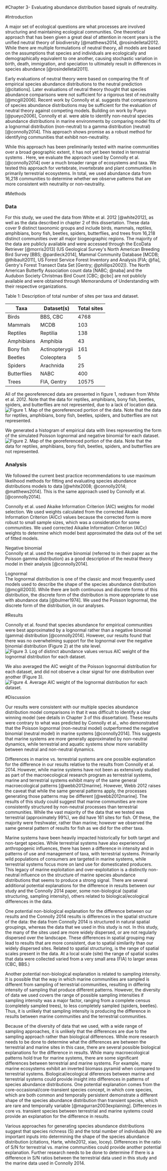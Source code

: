 #Chapter 3- Evaluating abundance distribution based signals of neutrality.

#Introduction
<!--Neutral theory is a big important theory-->
A major set of ecological questions are what processes are involved structuring and maintaining ecological communities.  One theoretical approach that has been given a great deal of attention in recent years is the unified neutral theory of biodiversity [@matthews2014, @rosindelletal2012.  While there are multiple formulations of neutral theory, all models are based on the assumptions that species and individuals are ecologically and demographically equivalent to one another, causing stochastic variation in birth, death, immigration, and speciation to ultimately result in differences in species abundance [@rosindelletal2011].

Early evaluations of neutral theory were based on comparing the fit of empirical species abundance distributions to the neutral prediction [@citations]. Later evaluations of neutral theory thought that species abundance comparisons were not sufficient for a rigorous test of neutrality [@mcgill2006]. Recent work by Connolly et al. suggests that comparisons of species abundance distributions may be sufficient for the evaluation of neutral theory against competing models.
Building on work by Pueyo [@pueyo2006], Connolly et al. were able to identify non-neutral species abundance distributions in marine environments by comparing model fits of a lognormal distribution (non-neutral) to a gamma distribution (neutral)[@connolly2014].  This approach shows promise as a robust method for identifying communities that exhibit non-neutrality.

<!--Works for marine systems, does it work with more data, both terrestrial and marine.-->
While this approach has been preliminarily tested with marine communities over a broad geographic extent, it has not yet been tested in terrestrial systems <!--with a really expansive dataset-->.  Here, we evaluate the approach used by Connolly et al. [@connolly2014] over a much broader range of ecosystems and taxa.  We tested this approach for vertebrate, invertebrate and plant communities in primarily terrestrial ecosystems.  In total, we used abundance data from 16,218 communities to determine whether we observe patterns that are more consistent with neutrality or non-neutrality.

#Methods
<!-- Redid analyses with more data-->
### Data
For this study, we used the data from White et al. 2012 [@white2012], as well as the data described in chapter 2 of this dissertation.  These data cover 9 distinct taxonomic groups and include birds, mammals, reptiles, amphibians, bony fish, beetles, spiders, butterflies, and trees from 16,218 distinct communities over all major biogeographic regions.  The majority of the data are publicly available and were accessed through the EcoData Retriever [@morris2013] (US Geological Survey's North American Breeding Bird Survey [BBS; @pardieck2014], Mammal Community Database [MCDB; @thibault2011], US Forest Service Forest Inventory and Analysis [FIA; @fia], Gentry's Forest Transect Data Set [Gentry; @phillips2002]). The North American Butterfly Association count data [NABC; @naba] and the Audubon Society Christmas Bird Count [CBC; @cbc] are not publicly available and were obtained through Memorandums of Understanding with their respective organizations.

Table 1: Description of total number of sites per taxa and dataset.

| Taxa        | Dataset(s)     | Total sites |
|-------------|----------------|-------------|
| Birds       | BBS, CBC       | 4768        |
| Mammals     | MCDB           | 103         |
| Reptiles    | Reptilia       | 138         |
| Amphibians  | Amphibia       | 43          |
| Bony fish   | Actinopterygii | 161         |
| Beetles     | Coleoptera     | 5           |
| Spiders     | Arachnida      | 25          |
| Butterflies | NABC           | 400         |
| Trees       | FIA, Gentry    | 10575       |

All of the georeferenced data are presented in figure 1, redrawn from White et al. 2012.  Note that the data for reptiles, amphibians, bony fish, beetles, spiders, and butterflies are not represented, due to a lack of location data. 
![Figure 1. Map of the georeferenced portion of the data.  Note that the data for reptiles, amphibians, bony fish, beetles, spiders, and butterflies are not represented.](./sad-data/chapter3/partial_sites_map.png)

We generated a histogram of empirical data with lines representing the form of the simulated Poisson lognormal and negative binomial for each dataset.
![Figure 2. Map of the georeferenced portion of the data.  Note that the data for reptiles, amphibians, bony fish, beetles, spiders, and butterflies are not represented.](./sad-data/chapter3/EmpirModelHist.png)


  
### Analysis
<!--Robust test with maximum likelihood methods and AiCc weights.-->
We followed the current best practice recommendations to use maximum likelihood methods for fitting and evaluating species abundance distributions models to data [@white2008; @connolly2014; @matthews2014].  This is the same approach used by Connolly et al. [@connolly2014].

Connolly et al. used Akaike Information Criterion (AIC) weights for model selection.  We used weights calculated from the corrected Akaike Information Criterion (AICc) values because the corrected form is more robust to small sample sizes, which was a consideration for some communities.  We used corrected Aikaike Information Criterion (AICc) weights to determine which model best approximated the data out of the set of fitted models.

<!--negative binomial vs. Poisson gamma:  Needs help regarding language and correctness-->
Negative binomial  
Connolly et al. used the negative binomial (referred to in their paper as the Poisson gamma distribution) as a good description of the neutral theory model in their analysis [@connolly2014].

Lognormal  
The lognormal distribution is one of the classic and most frequently used models used to describe the shape of the species abundance distribution [@mcgill2003].  While there are both continuous and discrete forms of this distribution, the discrete form of the distribution is more appropriate to use with abundance data [@bulmer1974].  We used the Poisson lognormal, the discrete form of the distribution, in our analyses.

#Results
<!-- Graphs  -->
Connolly et al. found that species abundance for empirical communities were best approximated by a lognormal rather than a negative binomial (gamma) distribution [@connolly2014].  However, our results found that there was no overwhelming support for the lognormal over the negative binomial distribution (Figure 2) at the site level. 
![Figure 3. Log of distinct abundance values versus AIC weight of the lognormal distribution for each dataset.](./sad-data/chapter3/distabclasses_vs_lognormwgt.png)


We also averaged the AIC weight of the Poisson lognormal distribution for each dataset, and did not observe a clear signal for one distribution over another (Figure 3).
![Figure 4. Average AIC weight of the lognormal distribution for each dataset.](./sad-data/chapter3/avgvals_by_dataset.png)


#Discussion
<!--Big picture.-->
<!-- Our results are consistent with chapter 1, in that it seems to be really hard to pick a clear winner among/between models.-->
Our results were consistent with our multiple species abundance distribution model comparisons in that it was difficult to identify a clear winning model (see details in Chapter 3 of this dissertation).  <!-- Our results differ from the Connolly results-->These results were contrary to what was predicted by Connolly et al., who demonstrated that the Poisson lognormal (non-neutral model) outperformed the negative binomial (neutral model) in marine systems [@connolly2014].  This suggests that marine systems are more generally approximated by non-neutral dynamics, while terrestrial and aquatic systems show more variability between neutral and non-neutral dynamics.  

<!--There are possible explanations for this.-->
<!--Could be a terrestrial vs. marine thing, although fish showed the same pattern.  The fish data was a little over half freshwater, a few estuary, and the rest marine, but a lot of near shore, mangrove-y areas.  No deep water sites.-->
Differences in marine vs. terrestrial systems are one possible explanation for the difference in our results relative to the results from Connolly et al. 2014.  However, while marine systems have not been as extensively studied as part of the macroecological research program as terrestrial systems, marine and terrestrial systems exhibit many of the same general macroecological patterns [@webb2012marine].  However, Webb 2012 raises the caveat that while the same general patterns apply, the processes generating those patterns may be different [@webb2012marine].  The results of this study could suggest that marine communities are more consistently structured by non-neutral processes than terrestrial communities.  While the vast majority of the data that we tested was terrestrial (approximately 99%), we did have 161 sites for fish.  Of these, the majority were freshwater, rather than marine; however we observed the same general pattern of results for fish as we did for the other taxa.

Marine systems have been heavily impacted historically for both target and non-target species.  While terrestrial systems have also experienced anthropogenic influences, there has been a difference in intensity and in patterns of use and management of taxa, with terrestrial systems.  Primarily wild populations of consumers are targeted in marine systems, while terrestrial systems focus more on land use for domesticated producers.  This legacy of marine exploitation and over-exploitation is a distinctly non-neutral influence on the structure of marine species abundance distributions that seems to produce a strong signal.  There are several additional potential explanations for the difference in results between our study and the Connolly 2014 paper, some non-biological (spatial structuring, sampling intensity), others related to biological/ecological differences in the data.

One potential non-biological explanation for the difference between our results and the Connolly 2014 results is differences in the spatial structure of the data: the data from Connolly 2014 is structured in natural spatial groupings, whereas the data that we used in this study is not.  In this study, the many of the sites used are more widely dispersed, or are not regularly dispersed over the landscape.  These differences in spatial grouping may lead to results that are more consistent, due to spatial similarity than our widely dispersed sites.  Related to spatial structuring, is the range of spatial scales present in the data. At a local scale (site) the range of spatial scales that data were collected varied from a very small area (FIA) to larger areas (CBC, BBS.)

Another potential non-biological explanation is related to sampling intensity.  It is possible that the way in which marine communities are sampled is different from sampling of terrestrial communities, resulting in differing intensity of sampling that produce different patterns.   However, the diversity of data we used covers the range of possible sampling intensities if sampling intensity was a major factor, ranging from a complete census (completely sampled trees), to less completely sampled (spiders, beetles).  Thus, it is unlikely that sampling intensity is producing the difference in results between marine communities and the terrestrial communities.

Because of the diversity of data that we used, with a wide range of sampling approaches, it is unlikely that the differences are due to the sampling approach rather than biological differences.  While more research needs to be done to determine what the differences are between the terrestrial and marine sites in this case, there are several possible biological explanations for the difference in results.  While many macroecological patterns hold true for marine systems, there are some significant differences between terrestrial and marine systems.  For example, many marine ecosystems exhibit an inverted biomass pyramid when compared to terrestrial systems. Biological/ecological diferences between marine and terrestrial systems could provide insight into differences in patterns of species abundance distributions.  One potential explanation comes from the core-occasional/core-transient species concept, in which core species, which are both common and temporally persistent demonstrate a different shape of the species abundance distribution than transient species, which are rare and temporally variable [@magurran2003explaining]. Differences in core vs. transient species between terrestrial and marine systems could provide an explanation for the difference in results.  


Various approaches for generating species abundance distributions suggest that species richness (S) and the total number of individuals (N) are important inputs into determining the shape of the species abundance distribution (citations, Harte, white2012, xiao, locey).  Differences in the ratio of S/N for terrestrial vs. marine communities could provide another potential explanation.  Further research needs to be done to determine if there is a difference in S/N ratios between the terrestrial data used in this study and the marine data used in Connolly 2014.  


  
